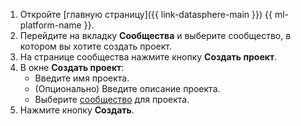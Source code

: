 1. Откройте [главную страницу]({{ link-datasphere-main }}) {{ ml-platform-name }}.
1. Перейдите на вкладку **Сообщества** и выберите сообщество, в котором вы хотите создать проект.
1. На странице сообщества нажмите кнопку **Создать проект**.
1. В окне **Создать проект**:
    * Введите имя проекта.
    * (Опционально) Введите описание проекта.
    * Выберите [сообщество](../../datasphere/concepts/community.md) для проекта.
1. Нажмите кнопку **Создать**.